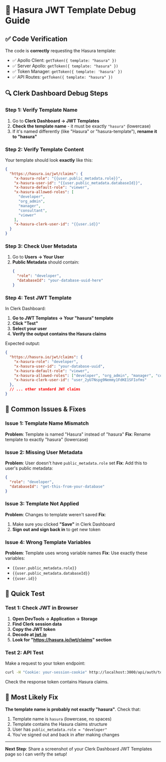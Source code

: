 # 🔧 Hasura JWT Template Debug Guide

## ✅ Code Verification
The code is **correctly** requesting the Hasura template:
- ✅ Apollo Client: `getToken({ template: "hasura" })`
- ✅ Server Apollo: `getToken({ template: "hasura" })`
- ✅ Token Manager: `getToken({ template: 'hasura' })`
- ✅ API Routes: `getToken({ template: "hasura" })`

## 🔍 Clerk Dashboard Debug Steps

### Step 1: Verify Template Name
1. Go to **Clerk Dashboard → JWT Templates**
2. **Check the template name** - it must be exactly `"hasura"` (lowercase)
3. If it's named differently (like "Hasura" or "hasura-template"), **rename it to "hasura"**

### Step 2: Verify Template Content
Your template should look **exactly** like this:

```json
{
  "https://hasura.io/jwt/claims": {
    "x-hasura-role": "{{user.public_metadata.role}}",
    "x-hasura-user-id": "{{user.public_metadata.databaseId}}",
    "x-hasura-default-role": "viewer",
    "x-hasura-allowed-roles": [
      "developer",
      "org_admin",
      "manager",
      "consultant",
      "viewer"
    ],
    "x-hasura-clerk-user-id": "{{user.id}}"
  }
}
```

### Step 3: Check User Metadata
1. Go to **Users → Your User**
2. **Public Metadata** should contain:
   ```json
   {
     "role": "developer",
     "databaseId": "your-database-uuid-here"
   }
   ```

### Step 4: Test JWT Template
In Clerk Dashboard:
1. **Go to JWT Templates → Your "hasura" template**
2. **Click "Test"**
3. **Select your user**
4. **Verify the output contains the Hasura claims**

Expected output:
```json
{
  "https://hasura.io/jwt/claims": {
    "x-hasura-role": "developer",
    "x-hasura-user-id": "your-database-uuid",
    "x-hasura-default-role": "viewer",
    "x-hasura-allowed-roles": ["developer", "org_admin", "manager", "consultant", "viewer"],
    "x-hasura-clerk-user-id": "user_2yU7Nspg9Nemmy1FdKE1SFIofms"
  },
  // ... other standard JWT claims
}
```

## 🚨 Common Issues & Fixes

### Issue 1: Template Name Mismatch
**Problem**: Template is named "Hasura" instead of "hasura"
**Fix**: Rename template to exactly "hasura" (lowercase)

### Issue 2: Missing User Metadata
**Problem**: User doesn't have `public_metadata.role` set
**Fix**: Add this to user's public metadata:
```json
{
  "role": "developer",
  "databaseId": "get-this-from-your-database"
}
```

### Issue 3: Template Not Applied
**Problem**: Changes to template weren't saved
**Fix**: 
1. Make sure you clicked **"Save"** in Clerk Dashboard
2. **Sign out and sign back in** to get new token

### Issue 4: Wrong Template Variables
**Problem**: Template uses wrong variable names
**Fix**: Use exactly these variables:
- `{{user.public_metadata.role}}`
- `{{user.public_metadata.databaseId}}`
- `{{user.id}}`

## 🧪 Quick Test

### Test 1: Check JWT in Browser
1. **Open DevTools → Application → Storage**
2. **Find Clerk session data**
3. **Copy the JWT token**
4. **Decode at [jwt.io](https://jwt.io)**
5. **Look for "https://hasura.io/jwt/claims" section**

### Test 2: API Test
Make a request to your token endpoint:
```bash
curl -H "Cookie: your-session-cookie" http://localhost:3000/api/auth/token
```

Check the response token contains Hasura claims.

## 🎯 Most Likely Fix

**The template name is probably not exactly "hasura"**. Check that:
1. Template name is `hasura` (lowercase, no spaces)
2. Template contains the Hasura claims structure
3. User has `public_metadata.role = "developer"`
4. You've signed out and back in after making changes

---

**Next Step**: Share a screenshot of your Clerk Dashboard JWT Templates page so I can verify the setup!
